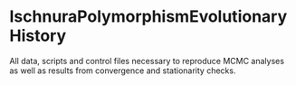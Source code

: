 # IschnuraPolymorphismEvolutionaryHistory
All data, scripts and control files necessary to reproduce MCMC analyses as well as results from convergence and stationarity checks. 
